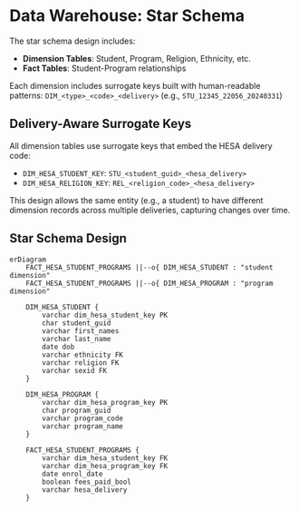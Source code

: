# Data Warehouse: Star Schema

The star schema design includes:

- **Dimension Tables**: Student, Program, Religion, Ethnicity, etc.
- **Fact Tables**: Student-Program relationships

Each dimension includes surrogate keys built with human-readable patterns:
`DIM_<type>_<code>_<delivery>` (e.g., `STU_12345_22056_20240331`)


## Delivery-Aware Surrogate Keys

All dimension tables use surrogate keys that embed the HESA delivery code:

- `DIM_HESA_STUDENT_KEY`: `STU_<student_guid>_<hesa_delivery>`
- `DIM_HESA_RELIGION_KEY`: `REL_<religion_code>_<hesa_delivery>`

This design allows the same entity (e.g., a student) to have different dimension records across multiple deliveries, capturing changes over time.


## Star Schema Design

```mermaid
erDiagram
    FACT_HESA_STUDENT_PROGRAMS ||--o{ DIM_HESA_STUDENT : "student dimension"
    FACT_HESA_STUDENT_PROGRAMS ||--o{ DIM_HESA_PROGRAM : "program dimension"

    DIM_HESA_STUDENT {
        varchar dim_hesa_student_key PK
        char student_guid
        varchar first_names
        varchar last_name
        date dob
        varchar ethnicity FK
        varchar religion FK
        varchar sexid FK
    }

    DIM_HESA_PROGRAM {
        varchar dim_hesa_program_key PK
        char program_guid
        varchar program_code
        varchar program_name
    }

    FACT_HESA_STUDENT_PROGRAMS {
        varchar dim_hesa_student_key FK
        varchar dim_hesa_program_key FK
        date enrol_date
        boolean fees_paid_bool
        varchar hesa_delivery
    }